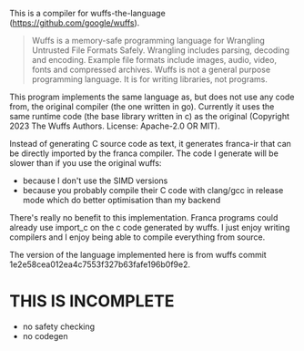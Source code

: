 This is a compiler for wuffs-the-language (<https://github.com/google/wuffs>). 
> Wuffs is a memory-safe programming language for Wrangling Untrusted File Formats Safely. 
> Wrangling includes parsing, decoding and encoding. 
> Example file formats include images, audio, video, fonts and compressed archives. 
> Wuffs is not a general purpose programming language. It is for writing libraries, not programs.

This program implements the same language as, 
but does not use any code from, the original compiler (the one written in go). 
Currently it uses the same runtime code (the base library written in c) 
as the original (Copyright 2023 The Wuffs Authors. License: Apache-2.0 OR MIT). 

Instead of generating C source code as text, it generates franca-ir that 
can be directly imported by the franca compiler. 
The code I generate will be slower than if you use the original wuffs:
  - because I don't use the SIMD versions
  - because you probably compile their C code with clang/gcc 
    in release mode which do better optimisation than my backend  

There's really no benefit to this implementation. 
Franca programs could already use import_c on the c code generated by wuffs. 
I just enjoy writing compilers and I enjoy being able to compile everything from source. 

The version of the language implemented here is from wuffs commit 1e2e58cea012ea4c7553f327b63fafe196b0f9e2. 

# THIS IS INCOMPLETE

- no safety checking
- no codegen
